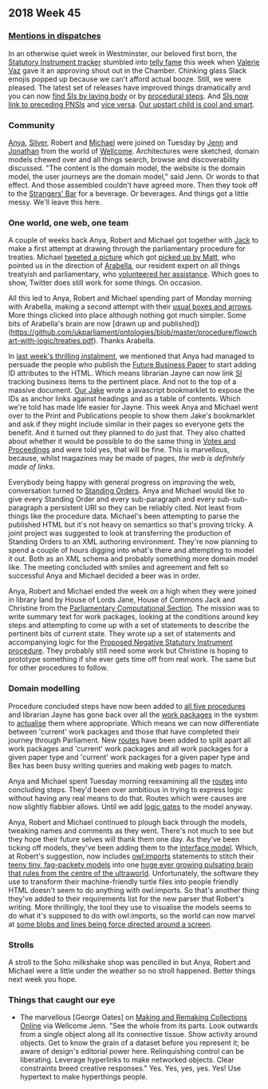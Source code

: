 ## 2018 Week 45

### [Mentions in dispatches](https://www.youtube.com/watch?v=rlh6UKsp_o8)

In an otherwise quiet week in Westminster, our beloved first born, the [Statutory Instrument tracker](https://beta.parliament.uk/find-a-statutory-instrument) stumbled into [telly fame](https://parliamentlive.tv/event/index/fb6dddc6-6e51-49bf-b8ad-133affcd3d27?in=13:37:52&out=13:38:11) this week when [Valerie Vaz](https://beta.parliament.uk/people/aoYPX4nz) gave it an approving shout out in the Chamber. Chinking glass Slack emojis popped up because we can't afford actual booze. Still, we were pleased. The latest set of releases have improved things dramatically and you can now [find SIs by laying body](https://beta.parliament.uk/groups/KSMOf7aM/made-available/availability-types/laid-papers) or by [procedural steps](https://beta.parliament.uk/procedure-steps). And [SIs now link to preceding PNSIs](https://beta.parliament.uk/work-packages/sWnYaNsO) and [vice versa](https://beta.parliament.uk/proposed-negative-statutory-instruments/lTbB3os8). [Our upstart child is cool and smart](https://www.youtube.com/watch?v=rlh6UKsp_o8&t=1m33s).

### Community

[Anya](https://twitter.com/bitten_), [Silver](https://twitter.com/silveroliver), Robert and [Michael](https://twitter.com/fantasticlife) were joined on Tuesday by [Jenn](https://twitter.com/MrsAudiac) and [Jonathan](https://twitter.com/jonathantweed) from the world of [Wellcome](https://wellcome.ac.uk/). Architectures were sketched, domain models chewed over and all things search, browse and discoverability discussed. "The content is the domain model, the website is the domain model, the user journeys are the domain model," said Jenn. Or words to that effect. And those assembled couldn't have agreed more. Then they took off to the [Strangers' Bar](https://en.wikipedia.org/wiki/Strangers%27_Bar) for a beverage. Or beverages. And things got a little messy. We'll leave this here.

### One world, one web, one team

A couple of weeks back Anya, Robert and Michael got together with [Jack](https://twitter.com/jackpdent) to make a first attempt at drawing through the parliamentary procedure for treaties. Michael [tweeted a picture](https://twitter.com/fantasticlife/status/1057969440480993280) which got [picked up by Matt](https://twitter.com/MattKorris/status/1058375985366818817), who pointed us in the direction of [Arabella](https://twitter.com/Arabella_Law), our resident expert on all things treatyish and parliamentary, who [volunteered her assistance](https://twitter.com/Arabella_Law/status/1058818195644186630). Which goes to show, Twitter does still work for some things. On occasion.

All this led to Anya, Robert and Michael spending part of Monday morning with Arabella, making a second attempt with their [usual boxes and arrows](https://twitter.com/fantasticlife/status/1061972462928388096). More things clicked into place although nothing got much simpler. Some bits of Arabella's brain are now [drawn up and published])(https://github.com/ukparliament/ontologies/blob/master/procedure/flowchart-with-logic/treaties.pdf). Thanks Arabella.

In [last week's thrilling instalment](https://ukparliament.github.io/Weeknotes/2018/45/#one-world-one-web-one-team), we mentioned that Anya had managed to persuade the people who publish the [Future Business Paper](https://ukparliament.github.io/Weeknotes/2018/45/#one-world-one-web-one-team) to start adding ID attributes to the HTML. Which means librarian Jayne can now link [SI](https://en.wikipedia.org/wiki/Statutory_instrument_(UK)) tracking business items to the pertinent place. And not to the top of a massive document. [Our Jake](https://twitter.com/carboia) wrote a javascript bookmarklet to expose the IDs as anchor links against headings and as a table of contents. Which we're told has made life easier for Jayne. This week Anya and Michael went over to the Print and Publications people to show them Jake's bookmarklet and ask if they might include similar in their pages so everyone gets the benefit. And it turned out they planned to do just that. They also chatted about whether it would be possible to do the same thing in [Votes and Proceedings](https://www.parliament.uk/business/publications/business-papers/commons/votes-and-proceedings/#session=29&year=2018&month=10&day=15) and were told yes, that will be fine. This is marvellous, because, whilst magazines may be made of pages, *the web is definitely made of links*.

Everybody being happy with general progress on improving the web, conversation turned to [Standing Orders](https://publications.parliament.uk/pa/cm201516/cmstords/1154/toc.htm). Anya and Michael would like to give every Standing Order and every sub-paragraph and every sub-sub-paragraph a persistent URI so they can be reliably cited. Not least from things like the procedure data. Michael's been attempting to parse the published HTML but it's not heavy on semantics so that's proving tricky. A joint project was suggested to look at transferring the production of Standing Orders to an XML authoring environment. They're now planning to spend a couple of hours digging into what's there and attempting to model it out. Both as an XML schema and probably something more domain model like. The meeting concluded with smiles and agreement and felt so successful Anya and Michael decided a beer was in order.

Anya, Robert and Michael ended the week on a high when they were joined in library land by House of Lords Jane, House of Commons Jack and Christine from the [Parliamentary Computational Section](https://pds.blog.parliament.uk/). The mission was to write summary text for work packages, looking at the conditions around key steps and attempting to come up with a set of statements to describe the pertinent bits of current state. They wrote up a set of statements and accompanying logic for the [Proposed Negative Statutory Instrument procedure](https://ukparliament.github.io/ontologies/procedure/proposed-negative-sis/proposed-negative-sis.pdf). They probably still need some work but Christine is hoping to prototype something if she ever gets time off from real work. The same but for other procedures to follow.

### Domain modelling

Procedure concluded steps have now been added to [all five procedures](https://ukparliament.github.io/ontologies/procedure/procedure-ontology.html#examples) and librarian Jayne has gone back over all the [work packages](https://ukparliament.github.io/ontologies/procedure/procedure-ontology.html#d4e422) in the system to [actualise](https://ukparliament.github.io/ontologies/procedure/procedure-ontology.html#d4e88) them where appropriate. Which means we can now differentiate between 'current' work packages and those that have completed their journey through Parliament. New [routes](https://github.com/ukparliament/ontologies/blob/master/urls.csv) have been added to split apart all work packages and 'current' work packages and all work packages for a given paper type and 'current' work packages for a given paper type and Bex has been busy writing queries and making web pages to match.

Anya and Michael spent Tuesday morning reexamining all the [routes](https://ukparliament.github.io/ontologies/procedure/procedure-ontology.html#d4e382) into concluding steps. They'd been over ambitious in trying to express logic without having any real means to do that. Routes which were causes are now slightly flabbier allows. Until we add [logic gates](https://ukparliament.github.io/ontologies/procedure/procedure-ontology.html#d4e342) to the model anyway.

Anya, Robert and Michael continued to plough back through the models, tweaking names and comments as they went. There's not much to see but they hope their future selves will thank them one day. As they've been ticking off models, they've been adding them to the [interface model](https://ukparliament.github.io/ontologies/interface/interface.html). Which, at Robert's suggestion, now includes [owl:imports](https://www.w3.org/TR/owl2-syntax/#Imports) statements to stitch their [teeny tiny, fag-packety models](http://smethur.st/posts/176135865) into one [huge ever growing pulsating brain that rules from the centre of the ultraworld](https://www.youtube.com/watch?v=qexS5hBB1C0). Unfortunately, the software they use to transform their machine-friendly turtle files into people friendly HTML doesn't seem to do anything with owl:imports. So that's another thing they've added to their requirements list for the new parser that Robert's writing. More thrillingly, the tool they use to visualise the models seems to do what it's supposed to do with owl:imports, so the world can now marvel at [some blobs and lines being force directed around a screen](http://www.visualdataweb.de/webvowl/#opts=sidebar=0;doc=0;mode_compact=true;mode_colorExt=false;#iri=https://ukparliament.github.io/ontologies/interface/interface.ttl). 

### Strolls

A stroll to the Soho milkshake shop was pencilled in but Anya, Robert and Michael were a little under the weather so no stroll happened. Better things next week you hope.

### Things that caught our eye

* The marvellous [George Oates] on [Making and Remaking Collections Online](https://olh.openlibhums.org/articles/10.16995/olh.325/) via Wellcome Jenn. "See the whole from its parts. Look outwards from a single object along all its connective tissue. Show activity around objects. Get to know the grain of a dataset before you represent it; be aware of design's editorial power here. Relinquishing control can be liberating. Leverage hyperlinks to make networked objects. Clear constraints breed creative responses." Yes. Yes, yes, yes. Yes! Use hypertext to make hyperthings people.